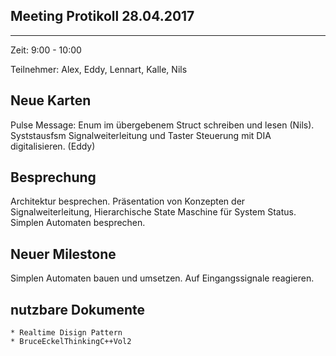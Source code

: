 ## Meeting Protikoll 28.04.2017
-----------------------------------
Zeit: 9:00 - 10:00

Teilnehmer: Alex, Eddy, Lennart, Kalle, Nils
 
## Neue Karten
Pulse Message: Enum im übergebenem Struct schreiben und lesen (Nils).
Syststausfsm Signalweiterleitung und Taster Steuerung mit DIA digitalisieren. (Eddy)
## Besprechung
Architektur besprechen.
Präsentation von Konzepten der Signalweiterleitung, Hierarchische State Maschine für System Status.
Simplen Automaten besprechen.
## Neuer Milestone
Simplen Automaten bauen und umsetzen. Auf Eingangssignale reagieren.
## nutzbare Dokumente
    * Realtime Disign Pattern
    * BruceEckelThinkingC++Vol2



